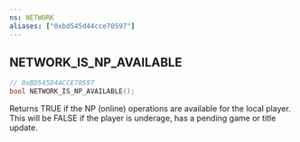 ```yaml
---
ns: NETWORK
aliases: ["0xbd545d44cce70597"]
---
```

## NETWORK_IS_NP_AVAILABLE

```c
// 0xBD545D44CCE70597
bool NETWORK_IS_NP_AVAILABLE();
```

Returns TRUE if the NP (online) operations are available for the local player. This will be FALSE if the player is underage, has a pending game or title update.

